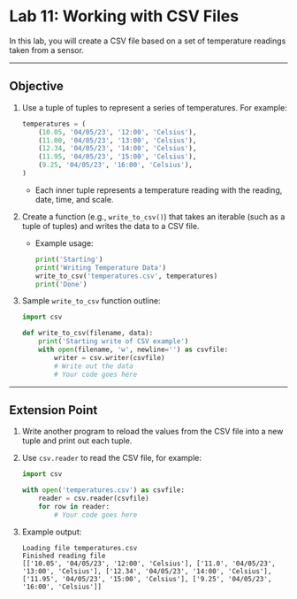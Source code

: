 # Lab 11: Working with CSV Files

In this lab, you will create a CSV file based on a set of temperature readings taken from a sensor.

---

## Objective

1. Use a tuple of tuples to represent a series of temperatures. For example:

   ```python
   temperatures = (
       (10.05, '04/05/23', '12:00', 'Celsius'),
       (11.00, '04/05/23', '13:00', 'Celsius'),
       (12.34, '04/05/23', '14:00', 'Celsius'),
       (11.95, '04/05/23', '15:00', 'Celsius'),
       (9.25, '04/05/23', '16:00', 'Celsius'),
   )
   ```

   - Each inner tuple represents a temperature reading with the reading, date, time, and scale.

2. Create a function (e.g., `write_to_csv()`) that takes an iterable (such as a tuple of tuples) and writes the data to a CSV file.

   - Example usage:

     ```python
     print('Starting')
     print('Writing Temperature Data')
     write_to_csv('temperatures.csv', temperatures)
     print('Done')
     ```

3. Sample `write_to_csv` function outline:

   ```python
   import csv

   def write_to_csv(filename, data):
       print('Starting write of CSV example')
       with open(filename, 'w', newline='') as csvfile:
           writer = csv.writer(csvfile)
           # Write out the data
           # Your code goes here
   ```

---

## Extension Point

1. Write another program to reload the values from the CSV file into a new tuple and print out each tuple.

2. Use `csv.reader` to read the CSV file, for example:

   ```python
   import csv

   with open('temperatures.csv') as csvfile:
       reader = csv.reader(csvfile)
       for row in reader:
           # Your code goes here
   ```

3. Example output:

   ```
   Loading file temperatures.csv
   Finished reading file
   [['10.05', '04/05/23', '12:00', 'Celsius'], ['11.0', '04/05/23', '13:00', 'Celsius'], ['12.34', '04/05/23', '14:00', 'Celsius'], ['11.95', '04/05/23', '15:00', 'Celsius'], ['9.25', '04/05/23', '16:00', 'Celsius']]
   ```
